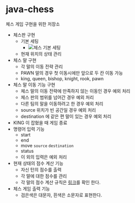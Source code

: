 # java-chess
체스 게임 구현을 위한 저장소

- 체스판 구현
    - 기본 세팅
        - ![체스 기본 세팅](https://mblogthumb-phinf.pstatic.net/20160119_249/xzizazhz2_14531957418980athc_JPEG/7_00001.jpg?type=w2 )
    - 현재 위치의 상태 관리
- 체스 말 구현
    - 각 말의 이동 전략 관리
    - PAWN 말의 경우 첫 이동시에만 앞으로 두 칸 이동 가능
    - king, queen, bishop, knight, rook, pawn 
- 체스 말 이동 기능 구현
    - 체스 말의 이동 전략에 만족하지 않는 이동인 경우 예외 처리
    - 체스 판의 범위를 넘어간 경우 예외 처리
    - 다른 팀의 말을 이동하려고 한 경우 예외 처리
    - source 위치가 빈 공간일 경우 예외 처리
    - destination 에 같은 편 말이 있는 경우 예외 처리
- KING 이 잡혔을 때 게임 종료
- 명령어 입력 기능
    - start
    - end
    - move `source` `destination`
    - status
    - 이 외의 입력은 예외 처리
- 현재 상태의 점수 계산 기능
    - 자신 턴의 점수를 출력
    - 각 말에 대한 점수를 관리
    - 각 말의 점수 계산 규칙은 [링크](https://techcourse.woowahan.com/s/zmAj9jfu/ls/LM7qbRaj )를 확인 한다.
- 체스 게임 출력 기능
    - 검은색은 대문자, 흰색은 소문자로 표현한다.
    